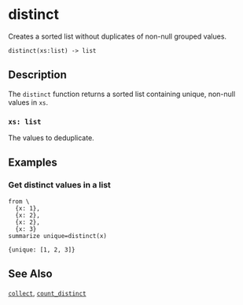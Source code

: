 # distinct

Creates a sorted list without duplicates of non-null grouped values.

```tql
distinct(xs:list) -> list
```

## Description

The `distinct` function returns a sorted list containing unique, non-null values
in `xs`.

### `xs: list`

The values to deduplicate.

## Examples

### Get distinct values in a list

```tql
from \
  {x: 1},
  {x: 2},
  {x: 2},
  {x: 3}
summarize unique=distinct(x)
```

```tql
{unique: [1, 2, 3]}
```

## See Also

[`collect`](collect.md), [`count_distinct`](count_distinct.md)
